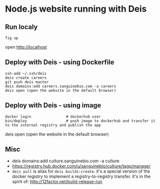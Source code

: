 # Node.js website running with Deis

## Run localy

    fig up

open [http://localhost](http://localhost)

## Deploy with Deis - using Dockerfile

    ssh-add ~/.ssh/deis
    deis create careers
    git push deis master
    deis domains:add careers.sanguinebio.com -a careers
    deis open (open the website in the default browser)

## Deploy with Deis - using image

    docker login                # dockerhub user
    bin/deploy                  # push image to dockerhub and transfer it to the internal registry and publish the app

deis open (open the website in the default browser)


## Misc

* deis domains:add culture.sanguinebio.com -a culture
* https://registry.hub.docker.com/u/sanguinebio/culture/tags/manage/
* `deis pull` is alias for `deis builds:create`. it's a special version of the docker registry to implement a registry-to-registry transfer. it's in the spirit of: http://12factor.net/build-release-run
